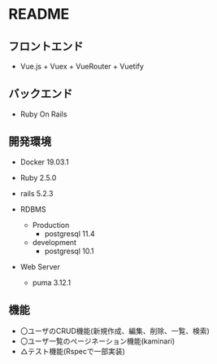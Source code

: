 # README
## フロントエンド
- Vue.js + Vuex + VueRouter + Vuetify

## バックエンド
- Ruby On Rails

## 開発環境
- Docker 19.03.1
- Ruby 2.5.0
- rails 5.2.3

- RDBMS
  - Production
    - postgresql 11.4
  - development
    - postgresql 10.1

- Web Server
  - puma 3.12.1


## 機能
- 〇ユーザのCRUD機能(新規作成、編集、削除、一覧、検索)
- 〇ユーザ一覧のページネーション機能(kaminari)
- △テスト機能(Rspecで一部実装)

